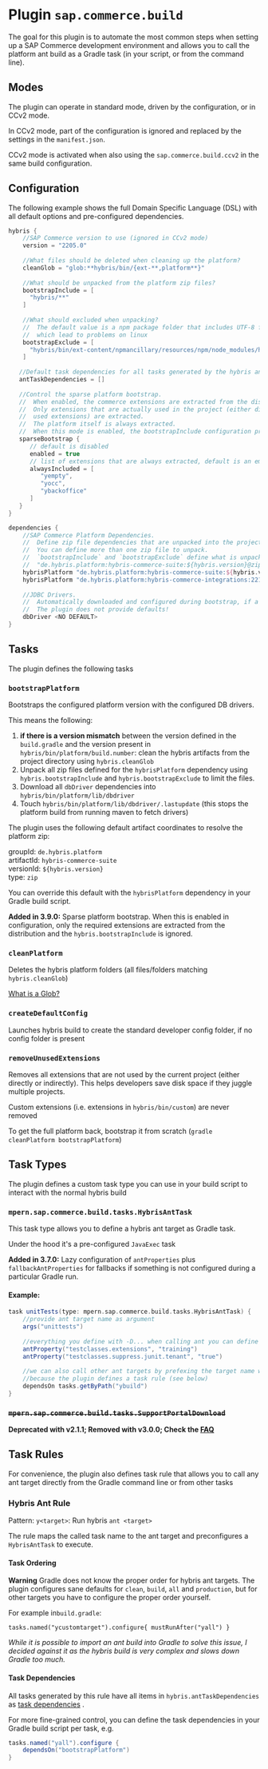 # Plugin `sap.commerce.build`

The goal for this plugin is to automate the most common steps when setting up a SAP Commerce development 
environment and  allows you to call the platform ant build as a Gradle task (in your script, or from
the command line).

## Modes

The plugin can operate in standard mode, driven by the configuration, or in CCv2 mode.

In CCv2 mode, part of the configuration is ignored and replaced by the settings in the `manifest.json`.

CCv2 mode is activated when also using the `sap.commerce.build.ccv2` in the same build configuration.

## Configuration

The following example shows the full Domain Specific Language (DSL) with all default options and 
pre-configured dependencies.

```gradle
hybris {
    //SAP Commerce version to use (ignored in CCv2 mode)
    version = "2205.0"
    
    //What files should be deleted when cleaning up the platform?
    cleanGlob = "glob:**hybris/bin/{ext-**,platform**}"
    
    //What should be unpacked from the platform zip files?
    bootstrapInclude = [
      "hybris/**"
    ]
    
    //What should excluded when unpacking?
    //  The default value is a npm package folder that includes UTF-8 filenames,
    //  which lead to problems on linux
    bootstrapExclude = [
      "hybris/bin/ext-content/npmancillary/resources/npm/node_modules/http-server/node_modules/ecstatic/test/**"
    ]
   
   //Default task dependencies for all tasks generated by the hybris ant rule
   antTaskDependencies = []
   
   //Control the sparse platform bootstrap.
   //  When enabled, the commerce extensions are extracted from the distribution zip on the need basis.
   //  Only extensions that are actually used in the project (either directly mentioned in the localextensions.xml or used by other
   //  used extensions) are extracted.
   //  The platform itself is always extracted.
   //  When this mode is enabled, the bootstrapInclude configuration property is ignored.
   sparseBootstrap {
      // default is disabled
      enabled = true
      // list of extensions that are always extracted, default is an empty list
      alwaysIncluded = [
         "yempty",
         "yocc",
         "ybackoffice"
      ]
   }
}

dependencies {
    //SAP Commerce Platform Dependencies.
    //  Define zip file dependencies that are unpacked into the project root folder.
    //  You can define more than one zip file to unpack.
    //  `bootstrapInclude` and `bootstrapExclude` define what is unpacked.
    //  "de.hybris.platform:hybris-commerce-suite:${hybris.version}@zip" is added as default dependency when the plugin is not in CCV2 mode.
    hybrisPlatform "de.hybris.platform:hybris-commerce-suite:${hybris.version.get()}@zip"
    hybrisPlatform "de.hybris.platform:hybris-commerce-integrations:2211.3@zip"
    
    //JDBC Drivers. 
    //  Automatically downloaded and configured during bootstrap, if a dependency is configured.
    //  The plugin does not provide defaults!
    dbDriver <NO DEFAULT>
}
```

## Tasks

The plugin defines the following tasks

### `bootstrapPlatform`

Bootstraps the configured platform version with the configured DB drivers.

This means the following:

1. **if there is a version mismatch** between the version defined in the `build.gradle` and the version present
   in `hybris/bin/platform/build.number`:
   clean the hybris artifacts from the project directory using `hybris.cleanGlob`
1. Unpack all zip files defined for the `hybrisPlatform` dependency using `hybris.bootstrapInclude`
   and `hybris.bootstrapExclude` to limit the files.
1. Download all `dbDriver` dependencies into `hybris/bin/platform/lib/dbdriver`
1. Touch `hybris/bin/platform/lib/dbdriver/.lastupdate`
   (this stops the platform build from running maven to fetch drivers)

The plugin uses the following default artifact coordinates to resolve the platform zip:

groupId: `de.hybris.platform` \
artifactId: `hybris-commerce-suite` \
versionId: `${hybris.version}` \
type: `zip`

You can override this default with the `hybrisPlatform` dependency in your Gradle build script.

**Added in 3.9.0:** Sparse platform bootstrap. When this is enabled in configuration, only the required extensions are extracted from the
distribution and the `hybris.bootstrapInclude` is ignored.

### `cleanPlatform`

Deletes the hybris platform folders (all files/folders matching `hybris.cleanGlob`)

[What is a Glob?](https://docs.oracle.com/javase/tutorial/essential/io/fileOps.html#glob)

### `createDefaultConfig`

Launches hybris build to create the standard developer config folder, if no config folder is present

### `removeUnusedExtensions`

Removes all extensions that are not used by the current project (either directly or indirectly). This helps developers
save disk space if they juggle multiple projects.

Custom extensions (i.e. extensions in `hybris/bin/custom`) are never removed

To get the full platform back, bootstrap it from scratch (`gradle cleanPlatform bootstrapPlatform`)

## Task Types

The plugin defines a custom task type you can use in your build script to interact with the normal hybris build

### `mpern.sap.commerce.build.tasks.HybrisAntTask`

This task type allows you to define a hybris ant target as Gradle task.

Under the hood it's a pre-configured `JavaExec` task

**Added in 3.7.0:** Lazy configuration of `antProperties` plus `fallbackAntProperties` for fallbacks
if something is not configured during a particular Gradle run.

#### Example:

```gradle
task unitTests(type: mpern.sap.commerce.build.tasks.HybrisAntTask) {
    //provide ant target name as argument
    args("unittests")
    
    //everything you define with -D... when calling ant you can define via antProperty
    antProperty("testclasses.extensions", "training")
    antProperty("testclasses.suppress.junit.tenant", "true")
    
    //we can also call other ant targets by prefexing the target name with `y`
    //because the plugin defines a task rule (see below)
    dependsOn tasks.getByPath("ybuild")
}
```


### ~~`mpern.sap.commerce.build.tasks.SupportPortalDownload`~~

**Deprecated with v2.1.1; Removed with v3.0.0; Check the [FAQ](FAQ.md)**

## Task Rules

For convenience, the plugin also defines task rule that allows you to call any ant target directly from the Gradle
command line or from other tasks

### Hybris Ant Rule

Pattern: `y<target>`: Run hybris `ant <target>`

The rule maps the called task name to the ant target and preconfigures a `HybrisAntTask` to execute.

#### Task Ordering

**Warning** Gradle does not know the proper order for hybris ant targets. The plugin configures sane defaults for
`clean`, `build`, `all` and `production`, but for other targets you have to configure the proper order yourself.

For example in`build.gradle`:

````
tasks.named("ycustomtarget").configure{ mustRunAfter("yall") }
````

*While it is possible to import an ant build into Gradle to solve this issue, I decided against it as the hybris build
is very complex and slows down Gradle too much.*

#### Task Dependencies

All tasks generated by this rule have all items in `hybris.antTaskDependencies`
as [task dependencies](https://docs.gradle.org/current/userguide/more_about_tasks.html#sec:adding_dependencies_to_tasks)
.

For more fine-grained control, you can define the task dependencies in your Gradle build script per task, e.g.

```gradle
tasks.named("yall").configure {
    dependsOn("bootstrapPlatform")
}
```
